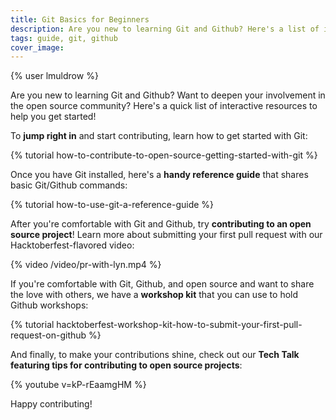 ```yaml
---
title: Git Basics for Beginners
description: Are you new to learning Git and Github? Here's a list of interactive resources to help you get started! Find this and more interactive tutorials at LearningLabs.
tags: guide, git, github
cover_image: 
---
```


{% user lmuldrow %}

Are you new to learning Git and Github? Want to deepen your involvement in the open source community? Here's a quick list of interactive resources to help you get started!

To **jump right in** and start contributing, learn how to get started with Git: 

{% tutorial how-to-contribute-to-open-source-getting-started-with-git %}


Once you have Git installed, here's a **handy reference guide** that shares basic Git/Github commands: 

{% tutorial how-to-use-git-a-reference-guide %}


After you're comfortable with Git and Github, try **contributing to an open source project**! Learn more about submitting your first pull request with our Hacktoberfest-flavored video: 

{% video /video/pr-with-lyn.mp4 %}


If you're comfortable with Git, Github, and open source and want to share the love with others, we have a **workshop kit** that you can use to hold Github workshops: 

{% tutorial hacktoberfest-workshop-kit-how-to-submit-your-first-pull-request-on-github %}

And finally, to make your contributions shine, check out our **Tech Talk featuring tips for contributing to open source projects**: 

{% youtube v=kP-rEaamgHM %}

Happy contributing! 